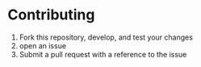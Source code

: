 # Contributing

1. Fork this repository, develop, and test your changes
2. open an issue
3. Submit a pull request with a reference to the issue
